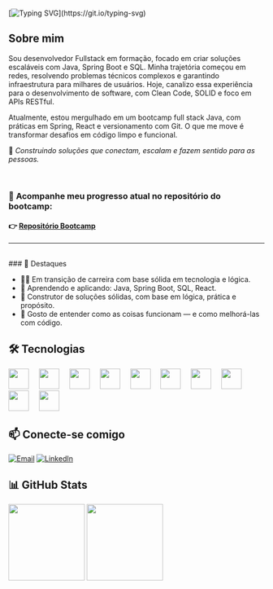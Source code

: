 </br>

[![Typing SVG](https://readme-typing-svg.demolab.com?font=Fira+Code&weight=600&size=25&pause=1000&color=0400CD&random=false&width=435&lines=Ol%C3%A1%2C+eu+sou+o+Thiago+Tasseli!)](https://git.io/typing-svg)

## Sobre mim

Sou desenvolvedor Fullstack em formação, focado em criar soluções escaláveis com Java, Spring Boot e SQL. Minha trajetória começou em redes, resolvendo problemas técnicos complexos e garantindo infraestrutura para milhares de usuários. Hoje, canalizo essa experiência para o desenvolvimento de software, com Clean Code, SOLID e foco em APIs RESTful.

Atualmente, estou mergulhado em um bootcamp full stack Java, com práticas em Spring, React e versionamento com Git. O que me move é transformar desafios em código limpo e funcional.

🚀 *Construindo soluções que conectam, escalam e fazem sentido para as pessoas.*

</br>

### 📂 **Acompanhe meu progresso atual no repositório do bootcamp:**  

#### 👉 [Repositório Bootcamp](https://github.com/tasselii/java)

---
</br>
### 🌟 Destaques

- 👨‍💻 Em transição de carreira com base sólida em tecnologia e lógica.
- 🔧 Aprendendo e aplicando: Java, Spring Boot, SQL, React.
- 🧱 Construtor de soluções sólidas, com base em lógica, prática e propósito.
- 🔎 Gosto de entender como as coisas funcionam — e como melhorá-las com código.

## 🛠️ Tecnologias

<div align="left">
  <img src="https://cdn.jsdelivr.net/gh/devicons/devicon/icons/java/java-original.svg" height="40" />
  <img width="12" />
  <img src="https://cdn.jsdelivr.net/gh/devicons/devicon/icons/spring/spring-original.svg" height="40" />
  <img width="12" />
  <img src="https://cdn.jsdelivr.net/gh/devicons/devicon/icons/javascript/javascript-original.svg" height="40" />
  <img width="12" />
  <img src="https://cdn.jsdelivr.net/gh/devicons/devicon/icons/typescript/typescript-original.svg" height="40" />
  <img width="12" />
  <img src="https://cdn.jsdelivr.net/gh/devicons/devicon/icons/mysql/mysql-original.svg" height="40" />
  <img width="12" />
  <img src="https://cdn.jsdelivr.net/gh/devicons/devicon/icons/mongodb/mongodb-original.svg" height="40" />
  <img width="12" />
  <img src="https://cdn.jsdelivr.net/gh/devicons/devicon/icons/git/git-original.svg" height="40" />
  <img width="12" />
  <img src="https://cdn.jsdelivr.net/gh/devicons/devicon/icons/linux/linux-original.svg" height="40" />
  <img width="12" />
  <img src="https://cdn.jsdelivr.net/gh/devicons/devicon/icons/vscode/vscode-original.svg" height="40" />
  <img width="12" />
  <img src="https://cdn.jsdelivr.net/gh/devicons/devicon/icons/intellij/intellij-original.svg" height="40" />
</div>

## 📫 Conecte-se comigo

[![Email](https://img.shields.io/badge/-Email-000?style=for-the-badge&logo=microsoft-outlook&logoColor=0000CD)](mailto:tasselii.dev@outlook.com.br)
[![LinkedIn](https://img.shields.io/badge/-LinkedIn-000?style=for-the-badge&logo=linkedin&logoColor=0000CD)](https://www.linkedin.com/in/thiagotasseli-tech/)

## 📊 GitHub Stats

<div align="left">
  <img src="https://github-readme-stats.vercel.app/api?username=tasselii&show_icons=true&theme=github_dark&locale=pt-br&count_private=true" height="150" />
  <img src="https://github-readme-stats.vercel.app/api/top-langs?username=tasselii&layout=compact&langs_count=5&theme=github_dark&locale=pt-br" height="150" />
</div>

</br>
